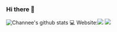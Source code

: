 ### Hi there 👋
![Channee's github stats](https://github-readme-stats.vercel.app/api?username=chamon562&theme=blue-green&show_icons=true)
💻 Website:[![](https://img.shields.io/badge)](https://channeemath.netlify.app/)
[![](https://img.shields.io/badge/-linkedin-0073B1?style=flat-square)](https://www.linkedin.com/in/channeemath562/)

<!--
**chamon562/chamon562** is a ✨ _special_ ✨ repository because its `README.md` (this file) appears on your GitHub profile.

Here are some ideas to get you started:

- 🔭 I’m currently working on ...
- 🌱 I’m currently learning ...
- 👯 I’m looking to collaborate on ...
- 🤔 I’m looking for help with ...
- 💬 Ask me about ...
- 📫 How to reach me: ...
- 😄 Pronouns: ...
- ⚡ Fun fact: ...
-->
